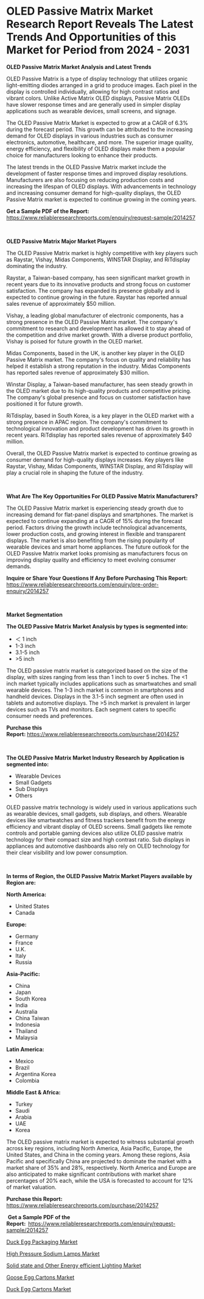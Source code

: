 <p><h1>OLED Passive Matrix Market Research Report Reveals The Latest Trends And Opportunities of this Market for Period from 2024 - 2031</h1></p><p><strong>OLED Passive Matrix Market Analysis and Latest Trends</strong></p>
<p><p>OLED Passive Matrix is a type of display technology that utilizes organic light-emitting diodes arranged in a grid to produce images. Each pixel in the display is controlled individually, allowing for high contrast ratios and vibrant colors. Unlike Active Matrix OLED displays, Passive Matrix OLEDs have slower response times and are generally used in simpler display applications such as wearable devices, small screens, and signage.</p><p>The OLED Passive Matrix Market is expected to grow at a CAGR of 6.3% during the forecast period. This growth can be attributed to the increasing demand for OLED displays in various industries such as consumer electronics, automotive, healthcare, and more. The superior image quality, energy efficiency, and flexibility of OLED displays make them a popular choice for manufacturers looking to enhance their products.</p><p>The latest trends in the OLED Passive Matrix market include the development of faster response times and improved display resolutions. Manufacturers are also focusing on reducing production costs and increasing the lifespan of OLED displays. With advancements in technology and increasing consumer demand for high-quality displays, the OLED Passive Matrix market is expected to continue growing in the coming years.</p></p>
<p><strong>Get a Sample PDF of the Report:&nbsp;</strong> <a href="https://www.reliableresearchreports.com/enquiry/request-sample/2014257">https://www.reliableresearchreports.com/enquiry/request-sample/2014257</a></p>
<p>&nbsp;</p>
<p><strong>OLED Passive Matrix Major Market Players</strong></p>
<p><p>The OLED Passive Matrix market is highly competitive with key players such as Raystar, Vishay, Midas Components, WINSTAR Display, and RiTdisplay dominating the industry. </p><p>Raystar, a Taiwan-based company, has seen significant market growth in recent years due to its innovative products and strong focus on customer satisfaction. The company has expanded its presence globally and is expected to continue growing in the future. Raystar has reported annual sales revenue of approximately $50 million. </p><p>Vishay, a leading global manufacturer of electronic components, has a strong presence in the OLED Passive Matrix market. The company's commitment to research and development has allowed it to stay ahead of the competition and drive market growth. With a diverse product portfolio, Vishay is poised for future growth in the OLED market. </p><p>Midas Components, based in the UK, is another key player in the OLED Passive Matrix market. The company's focus on quality and reliability has helped it establish a strong reputation in the industry. Midas Components has reported sales revenue of approximately $30 million. </p><p>Winstar Display, a Taiwan-based manufacturer, has seen steady growth in the OLED market due to its high-quality products and competitive pricing. The company's global presence and focus on customer satisfaction have positioned it for future growth. </p><p>RiTdisplay, based in South Korea, is a key player in the OLED market with a strong presence in APAC region. The company's commitment to technological innovation and product development has driven its growth in recent years. RiTdisplay has reported sales revenue of approximately $40 million. </p><p>Overall, the OLED Passive Matrix market is expected to continue growing as consumer demand for high-quality displays increases. Key players like Raystar, Vishay, Midas Components, WINSTAR Display, and RiTdisplay will play a crucial role in shaping the future of the industry.</p></p>
<p>&nbsp;</p>
<p><strong>What Are The Key Opportunities For OLED Passive Matrix Manufacturers?</strong></p>
<p><p>The OLED Passive Matrix market is experiencing steady growth due to increasing demand for flat-panel displays and smartphones. The market is expected to continue expanding at a CAGR of 15% during the forecast period. Factors driving the growth include technological advancements, lower production costs, and growing interest in flexible and transparent displays. The market is also benefiting from the rising popularity of wearable devices and smart home appliances. The future outlook for the OLED Passive Matrix market looks promising as manufacturers focus on improving display quality and efficiency to meet evolving consumer demands.</p></p>
<p><strong>Inquire or Share Your Questions If Any Before Purchasing This Report:</strong> <a href="https://www.reliableresearchreports.com/enquiry/pre-order-enquiry/2014257">https://www.reliableresearchreports.com/enquiry/pre-order-enquiry/2014257</a></p>
<p>&nbsp;</p>
<p><strong>Market Segmentation</strong></p>
<p><strong>The OLED Passive Matrix Market Analysis by types is segmented into:</strong></p>
<p><ul><li>＜ 1 inch</li><li>1-3 inch</li><li>3.1-5 inch</li><li>>5 inch</li></ul></p>
<p><p>The OLED passive matrix market is categorized based on the size of the display, with sizes ranging from less than 1 inch to over 5 inches. The <1 inch market typically includes applications such as smartwatches and small wearable devices. The 1-3 inch market is common in smartphones and handheld devices. Displays in the 3.1-5 inch segment are often used in tablets and automotive displays. The >5 inch market is prevalent in larger devices such as TVs and monitors. Each segment caters to specific consumer needs and preferences.</p></p>
<p><strong>Purchase this Report:&nbsp;</strong><a href="https://www.reliableresearchreports.com/purchase/2014257">https://www.reliableresearchreports.com/purchase/2014257</a></p>
<p>&nbsp;</p>
<p><strong>The OLED Passive Matrix Market Industry Research by Application is segmented into:</strong></p>
<p><ul><li>Wearable Devices</li><li>Small Gadgets</li><li>Sub Displays</li><li>Others</li></ul></p>
<p><p>OLED passive matrix technology is widely used in various applications such as wearable devices, small gadgets, sub displays, and others. Wearable devices like smartwatches and fitness trackers benefit from the energy efficiency and vibrant display of OLED screens. Small gadgets like remote controls and portable gaming devices also utilize OLED passive matrix technology for their compact size and high contrast ratio. Sub displays in appliances and automotive dashboards also rely on OLED technology for their clear visibility and low power consumption.</p></p>
<p>&nbsp;</p>
<p><strong>In terms of Region, the OLED Passive Matrix Market Players available by Region are:</strong></p>
<p>
    <p> <strong> North America: </strong>
        <ul>
            <li>United States</li>
            <li>Canada</li>
        </ul>
        </p> 
    <p> <strong> Europe: </strong>
        <ul>
            <li>Germany</li>
            <li>France</li>
            <li>U.K.</li>
            <li>Italy</li>
            <li>Russia</li>
        </ul>
        </p> 
    <p> <strong> Asia-Pacific: </strong>
        <ul>
            <li>China</li>
            <li>Japan</li>
            <li>South Korea</li>
            <li>India</li>
            <li>Australia</li>
            <li>China Taiwan</li>
            <li>Indonesia</li>
            <li>Thailand</li>
            <li>Malaysia</li>
        </ul>
        </p> 
    <p> <strong> Latin America: </strong>
        <ul>
            <li>Mexico</li>
            <li>Brazil</li>
            <li>Argentina Korea</li>
            <li>Colombia</li>
        </ul>
        </p> 
    <p> <strong> Middle East & Africa: </strong>
        <ul>
            <li>Turkey</li>
            <li>Saudi</li>
            <li>Arabia</li>
            <li>UAE</li>
            <li>Korea</li>
        </ul>
    </p>
    </p>
<p><p>The OLED passive matrix market is expected to witness substantial growth across key regions, including North America, Asia Pacific, Europe, the United States, and China in the coming years. Among these regions, Asia Pacific and specifically China are projected to dominate the market with a market share of 35% and 28%, respectively. North America and Europe are also anticipated to make significant contributions with market share percentages of 20% each, while the USA is forecasted to account for 12% of market valuation.</p></p>
<p><strong>Purchase this Report: </strong><a href="https://www.reliableresearchreports.com/purchase/2014257">https://www.reliableresearchreports.com/purchase/2014257</a></p>
<p>&nbsp;<strong>Get a Sample PDF of the Report:&nbsp;&nbsp;</strong><a href="https://www.reliableresearchreports.com/enquiry/request-sample/2014257">https://www.reliableresearchreports.com/enquiry/request-sample/2014257</a></p>
<p><strong></strong></p>
<p><p><a href="https://butternut-bug-553.notion.site/Duck-Egg-Packaging-Market-Challenges-Opportunities-and-Growth-Drivers-and-Major-Market-Players-fo-76d257645ee846589cb5c2c8a47c6aa1">Duck Egg Packaging Market</a></p><p><a href="https://view.publitas.com/reportprime-1/high-pressure-sodium-lamps-market-offer-valuable-insights-into-market-size-market-share-market-trends-and-projections-spanning-from-2024-to-2031/">High Pressure Sodium Lamps Market</a></p><p><a href="https://view.publitas.com/reportprime-1/global-solid-state-and-other-energy-efficient-lighting-market-by-types-applications-and-major-players-with-regional-growth-rate-analysis-and-development-situation-from-2024-to-2031/">Solid state and Other Energy efficient Lighting Market</a></p><p><a href="https://invited-way-688.notion.site/Insights-into-Goose-Egg-Cartons-Market-Size-Analysing-Market-Share-Trends-and-Growth-from-2024-to-f15c57d665274237b7212750c99e898e">Goose Egg Cartons Market</a></p><p><a href="https://mire-aunt-385.notion.site/Duck-Egg-Cartons-Market-Research-Report-The-Key-To-Successful-Business-Strategy-Forecasted-for-Peri-7c5001c3fb844b58929fc9a200e7c132">Duck Egg Cartons Market</a></p></p>